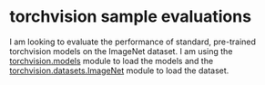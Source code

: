 # torchvision sample evaluations

I am looking to evaluate the performance of standard, pre-trained torchvision models on
the ImageNet dataset. I am using the
[torchvision.models](https://pytorch.org/docs/stable/torchvision/models.html) module to
load the models and the
[torchvision.datasets.ImageNet](https://pytorch.org/docs/stable/torchvision/datasets.html#torchvision.datasets.ImageNet)
module to load the dataset.
